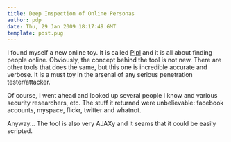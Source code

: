 ```yaml
---
title: Deep Inspection of Online Personas
author: pdp
date: Thu, 29 Jan 2009 18:17:49 GMT
template: post.pug
---
```


I found myself a new online toy. It is called [Pipl](http://www.pipl.com) and it is all about finding people online. Obviously, the concept behind the tool is not new. There are other tools that does the same, but this one is incredible accurate and verbose. It is a must toy in the arsenal of any serious penetration tester/attacker.

Of course, I went ahead and looked up several people I know and various security researchers, etc. The stuff it returned were unbelievable: facebook accounts, myspace, flickr, twitter and whatnot.

Anyway... The tool is also very AJAXy and it seams that it could be easily scripted.

